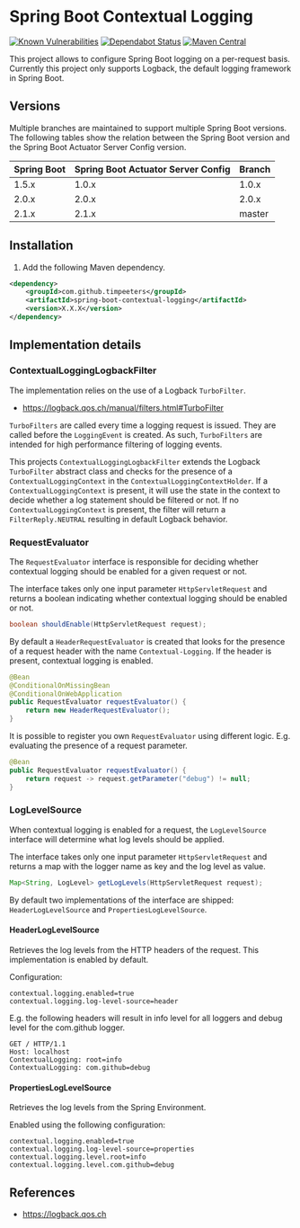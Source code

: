 Spring Boot Contextual Logging
==============================

[![Known Vulnerabilities](https://snyk.io/test/github/timpeeters/spring-boot-contextual-logging/badge.svg?targetFile=pom.xml)](https://snyk.io/test/github/timpeeters/spring-boot-contextual-logging?targetFile=pom.xml)
[![Dependabot Status](https://api.dependabot.com/badges/status?host=github&repo=timpeeters/spring-boot-contextual-logging)](https://dependabot.com)
[![Maven Central](https://maven-badges.herokuapp.com/maven-central/com.github.timpeeters/spring-boot-contextual-logging/badge.svg)](https://maven-badges.herokuapp.com/maven-central/com.github.timpeeters/spring-boot-contextual-logging)

This project allows to configure Spring Boot logging on a per-request basis. 
Currently this project only supports Logback, the default logging framework in Spring Boot.


Versions
--------

Multiple branches are maintained to support multiple Spring Boot versions.
The following tables show the relation between the Spring Boot version and the Spring Boot Actuator Server Config version.

| Spring Boot | Spring Boot Actuator Server Config | Branch |
| :---        | :---                               | :---   |
| 1.5.x       | 1.0.x                              | 1.0.x  |
| 2.0.x       | 2.0.x                              | 2.0.x  |
| 2.1.x       | 2.1.x                              | master |


Installation
------------

1. Add the following Maven dependency.

```xml
<dependency>
    <groupId>com.github.timpeeters</groupId>
    <artifactId>spring-boot-contextual-logging</artifactId>
    <version>X.X.X</version>
</dependency>
```

Implementation details
----------------------

### ContextualLoggingLogbackFilter

The implementation relies on the use of a Logback `TurboFilter`.

- https://logback.qos.ch/manual/filters.html#TurboFilter 

`TurboFilters` are called every time a logging request is issued.
They are called before the `LoggingEvent` is created.
As such, `TurboFilters` are intended for high performance filtering of logging events.

This projects `ContextualLoggingLogbackFilter` extends the Logback `TurboFilter` abstract class and checks for the presence of a `ContextualLoggingContext` in the `ContextualLoggingContextHolder`.
If a `ContextualLoggingContext` is present, it will use the state in the context to decide whether a log statement should be filtered or not.
If no `ContextualLoggingContext` is present, the filter will return a `FilterReply.NEUTRAL` resulting in default Logback behavior.


### RequestEvaluator

The `RequestEvaluator` interface is responsible for deciding whether contextual logging should be enabled for a given request or not.

The interface takes only one input parameter `HttpServletRequest` and returns a boolean indicating whether contextual logging should be enabled or not.

```java
boolean shouldEnable(HttpServletRequest request);
```

By default a `HeaderRequestEvaluator` is created that looks for the presence of a request header with the name `Contextual-Logging`.
If the header is present, contextual logging is enabled.

```java
@Bean
@ConditionalOnMissingBean
@ConditionalOnWebApplication
public RequestEvaluator requestEvaluator() {
    return new HeaderRequestEvaluator();
}
```

It is possible to register you own `RequestEvaluator` using different logic.
E.g. evaluating the presence of a request parameter.

```java
@Bean
public RequestEvaluator requestEvaluator() {
    return request -> request.getParameter("debug") != null;
}
```


### LogLevelSource

When contextual logging is enabled for a request, the `LogLevelSource` interface will determine what log levels should be applied.

The interface takes only one input parameter `HttpServletRequest` and returns a map with the logger name as key and the log level as value.

```java
Map<String, LogLevel> getLogLevels(HttpServletRequest request);
```

By default two implementations of the interface are shipped: `HeaderLogLevelSource` and `PropertiesLogLevelSource`.

#### HeaderLogLevelSource

Retrieves the log levels from the HTTP headers of the request. 
This implementation is enabled by default.

Configuration:

```properties
contextual.logging.enabled=true
contextual.logging.log-level-source=header
```

E.g. the following headers will result in info level for all loggers and debug level for the com.github logger.

```
GET / HTTP/1.1
Host: localhost
ContextualLogging: root=info
ContextualLogging: com.github=debug
```


#### PropertiesLogLevelSource

Retrieves the log levels from the Spring Environment.

Enabled using the following configuration:

```properties
contextual.logging.enabled=true
contextual.logging.log-level-source=properties
contextual.logging.level.root=info
contextual.logging.level.com.github=debug
```


References
----------

- https://logback.qos.ch
